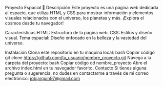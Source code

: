 Proyecto Espacial 🌌
Descripción
Este proyecto es una página web dedicada al espacio, que utiliza HTML y CSS para mostrar información y elementos visuales relacionados con el universo, los planetas y más. ¡Explora el cosmos desde tu navegador!

Características
HTML: Estructura de la página web.
CSS: Estilos y diseño visual.
Tema espacial: Diseño enfocado en la belleza y la vastedad del universo.


Instalación
Clona este repositorio en tu máquina local:
bash
Copiar código
git clone https://github.com/tu_usuario/nombre_proyecto.git
Navega a la carpeta del proyecto:
bash
Copiar código
cd nombre_proyecto
Abre el archivo index.html en tu navegador favorito.
Contacto
Si tienes alguna pregunta o sugerencia, no dudes en contactarme a través de mi correo electrónico: jobjarquin97@gmail.com

